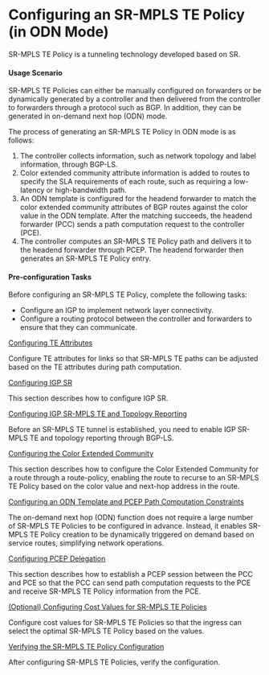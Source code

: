 Configuring an SR-MPLS TE Policy (in ODN Mode)
==============================================

SR-MPLS TE Policy is a tunneling technology developed based on SR.

#### Usage Scenario

SR-MPLS TE Policies can either be manually configured on forwarders or be dynamically generated by a controller and then delivered from the controller to forwarders through a protocol such as BGP. In addition, they can be generated in on-demand next hop (ODN) mode.

The process of generating an SR-MPLS TE Policy in ODN mode is as follows:

1. The controller collects information, such as network topology and label information, through BGP-LS.
2. Color extended community attribute information is added to routes to specify the SLA requirements of each route, such as requiring a low-latency or high-bandwidth path.
3. An ODN template is configured for the headend forwarder to match the color extended community attributes of BGP routes against the color value in the ODN template. After the matching succeeds, the headend forwarder (PCC) sends a path computation request to the controller (PCE).
4. The controller computes an SR-MPLS TE Policy path and delivers it to the headend forwarder through PCEP. The headend forwarder then generates an SR-MPLS TE Policy entry.

#### Pre-configuration Tasks

Before configuring an SR-MPLS TE Policy, complete the following tasks:

* Configure an IGP to implement network layer connectivity.
* Configure a routing protocol between the controller and forwarders to ensure that they can communicate.


[Configuring TE Attributes](../../../../software/nev8r10_vrpv8r16/user/vrp/dc_vrp_sr_all_cfg_0200c.html)

Configure TE attributes for links so that SR-MPLS TE paths can be adjusted based on the TE attributes during path computation.

[Configuring IGP SR](../../../../software/nev8r10_vrpv8r16/user/vrp/dc_vrp_sr_all_cfg_0061c.html)

This section describes how to configure IGP SR.

[Configuring IGP SR-MPLS TE and Topology Reporting](../../../../software/nev8r10_vrpv8r16/user/vrp/dc_vrp_sr_all_cfg_0167c.html)

Before an SR-MPLS TE tunnel is established, you need to enable IGP SR-MPLS TE and topology reporting through BGP-LS.

[Configuring the Color Extended Community](../../../../software/nev8r10_vrpv8r16/user/vrp/dc_vrp_sr_all_cfg_0063c.html)

This section describes how to configure the Color Extended Community for a route through a route-policy, enabling the route to recurse to an SR-MPLS TE Policy based on the color value and next-hop address in the route.

[Configuring an ODN Template and PCEP Path Computation Constraints](../../../../software/nev8r10_vrpv8r16/user/vrp/dc_vrp_sr_all_cfg_0401.html)

The on-demand next hop (ODN) function does not require a large number of SR-MPLS TE Policies to be configured in advance. Instead, it enables SR-MPLS TE Policy creation to be dynamically triggered on demand based on service routes, simplifying network operations.

[Configuring PCEP Delegation](../../../../software/nev8r10_vrpv8r16/user/vrp/dc_vrp_sr_all_cfg_0402.html)

This section describes how to establish a PCEP session between the PCC and PCE so that the PCC can send path computation requests to the PCE and receive SR-MPLS TE Policy information from the PCE.

[(Optional) Configuring Cost Values for SR-MPLS TE Policies](../../../../software/nev8r10_vrpv8r16/user/vrp/dc_vrp_sr_all_cfg_0267c.html)

Configure cost values for SR-MPLS TE Policies so that the ingress can select the optimal SR-MPLS TE Policy based on the values.

[Verifying the SR-MPLS TE Policy Configuration](../../../../software/nev8r10_vrpv8r16/user/vrp/dc_vrp_sr_all_cfg_0066c.html)

After configuring SR-MPLS TE Policies, verify the configuration.